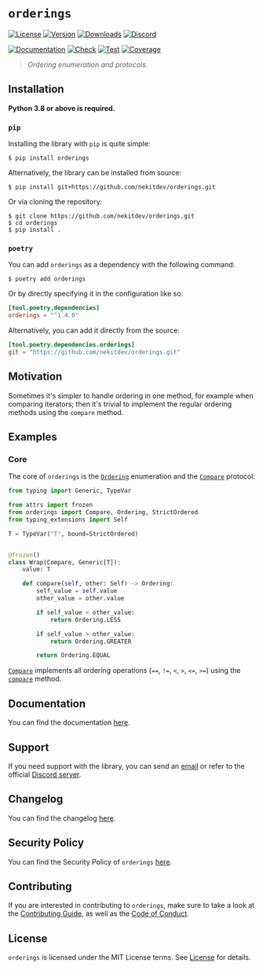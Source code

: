 # `orderings`

[![License][License Badge]][License]
[![Version][Version Badge]][Package]
[![Downloads][Downloads Badge]][Package]
[![Discord][Discord Badge]][Discord]

[![Documentation][Documentation Badge]][Documentation]
[![Check][Check Badge]][Actions]
[![Test][Test Badge]][Actions]
[![Coverage][Coverage Badge]][Coverage]

> *Ordering enumeration and protocols.*

## Installation

**Python 3.8 or above is required.**

### `pip`

Installing the library with `pip` is quite simple:

```console
$ pip install orderings
```

Alternatively, the library can be installed from source:

```console
$ pip install git+https://github.com/nekitdev/orderings.git
```

Or via cloning the repository:

```console
$ git clone https://github.com/nekitdev/orderings.git
$ cd orderings
$ pip install .
```

### `poetry`

You can add `orderings` as a dependency with the following command:

```console
$ poetry add orderings
```

Or by directly specifying it in the configuration like so:

```toml
[tool.poetry.dependencies]
orderings = "^1.4.0"
```

Alternatively, you can add it directly from the source:

```toml
[tool.poetry.dependencies.orderings]
git = "https://github.com/nekitdev/orderings.git"
```

## Motivation

Sometimes it's simpler to handle ordering in one method, for example when comparing iterators;
then it's trivial to implement the regular ordering methods using the `compare` method.

## Examples

### Core

The core of `orderings` is the [`Ordering`][orderings.core.Ordering] enumeration
and the [`Compare`][orderings.core.Compare] protocol:

```python
from typing import Generic, TypeVar

from attrs import frozen
from orderings import Compare, Ordering, StrictOrdered
from typing_extensions import Self

T = TypeVar("T", bound=StrictOrdered)


@frozen()
class Wrap(Compare, Generic[T]):
    value: T

    def compare(self, other: Self) -> Ordering:
        self_value = self.value
        other_value = other.value

        if self_value < other_value:
            return Ordering.LESS

        if self_value > other_value:
            return Ordering.GREATER

        return Ordering.EQUAL
```

[`Compare`][orderings.core.Compare] implements all ordering operations
(`==`, `!=`, `<`, `>`, `<=`, `>=`) using the [`compare`][orderings.core.Compare.compare] method.

## Documentation

You can find the documentation [here][Documentation].

## Support

If you need support with the library, you can send an [email][Email]
or refer to the official [Discord server][Discord].

## Changelog

You can find the changelog [here][Changelog].

## Security Policy

You can find the Security Policy of `orderings` [here][Security].

## Contributing

If you are interested in contributing to `orderings`, make sure to take a look at the
[Contributing Guide][Contributing Guide], as well as the [Code of Conduct][Code of Conduct].

## License

`orderings` is licensed under the MIT License terms. See [License][License] for details.

[Email]: mailto:support@nekit.dev

[Discord]: https://nekit.dev/chat

[Actions]: https://github.com/nekitdev/orderings/actions

[Changelog]: https://github.com/nekitdev/orderings/blob/main/CHANGELOG.md
[Code of Conduct]: https://github.com/nekitdev/orderings/blob/main/CODE_OF_CONDUCT.md
[Contributing Guide]: https://github.com/nekitdev/orderings/blob/main/CONTRIBUTING.md
[Security]: https://github.com/nekitdev/orderings/blob/main/SECURITY.md

[License]: https://github.com/nekitdev/orderings/blob/main/LICENSE

[Package]: https://pypi.org/project/orderings
[Coverage]: https://codecov.io/gh/nekitdev/orderings
[Documentation]: https://nekitdev.github.io/orderings

[Discord Badge]: https://img.shields.io/discord/728012506899021874
[License Badge]: https://img.shields.io/pypi/l/orderings
[Version Badge]: https://img.shields.io/pypi/v/orderings
[Downloads Badge]: https://img.shields.io/pypi/dm/orderings

[Documentation Badge]: https://github.com/nekitdev/orderings/workflows/docs/badge.svg
[Check Badge]: https://github.com/nekitdev/orderings/workflows/check/badge.svg
[Test Badge]: https://github.com/nekitdev/orderings/workflows/test/badge.svg
[Coverage Badge]: https://codecov.io/gh/nekitdev/orderings/branch/main/graph/badge.svg

[orderings.core.Compare]: https://nekitdev.github.io/orderings/reference/core#orderings.core.Compare
[orderings.core.Compare.compare]: https://nekitdev.github.io/orderings/reference/core#orderings.core.Compare.compare
[orderings.core.Ordering]: https://nekitdev.github.io/orderings/reference/core#orderings.core.Ordering
